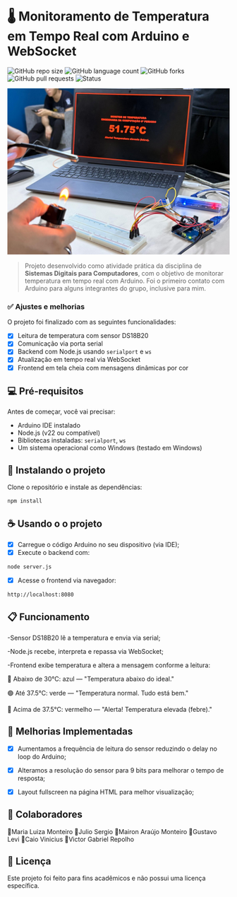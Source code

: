 # 🌡️ Monitoramento de Temperatura em Tempo Real com Arduino e WebSocket 

![GitHub repo size](https://img.shields.io/github/repo-size/eusoubabi/Monitoramento-de-Temperatura?style=for-the-badge)
![GitHub language count](https://img.shields.io/github/languages/count/eusoubabi/Monitoramento-de-Temperatura?style=for-the-badge)
![GitHub forks](https://img.shields.io/github/forks/eusoubabi/Monitoramento-de-Temperatura?style=for-the-badge)
![GitHub pull requests](https://img.shields.io/github/issues-pr/eusoubabi/Monitoramento-de-Temperatura?style=for-the-badge)
![Status](https://img.shields.io/badge/Status-Finalizado-brightgreen?style=for-the-badge)

<img src="sensor.jpg" alt="Imagem do projeto em funcionamento">

> Projeto desenvolvido como atividade prática da disciplina de **Sistemas Digitais para Computadores**, com o objetivo de monitorar temperatura em tempo real com Arduino. Foi o primeiro contato com Arduino para alguns integrantes do grupo, inclusive para mim.

### ✅ Ajustes e melhorias

O projeto foi finalizado com as seguintes funcionalidades:

- [x] Leitura de temperatura com sensor DS18B20
- [x] Comunicação via porta serial
- [x] Backend com Node.js usando `serialport` e `ws`
- [x] Atualização em tempo real via WebSocket
- [x] Frontend em tela cheia com mensagens dinâmicas por cor

## 💻 Pré-requisitos

Antes de começar, você vai precisar:

- Arduino IDE instalado
- Node.js (v22 ou compatível)
- Bibliotecas instaladas: `serialport`, `ws`
- Um sistema operacional como Windows (testado em Windows)

## 🚀 Instalando o projeto

Clone o repositório e instale as dependências:

```bash
npm install
````

## ☕ Usando o o projeto

- [x] Carregue o código Arduino no seu dispositivo (via IDE);
- [x] Execute o backend com:

```bash
node server.js
```
- [x] Acesse o frontend via navegador:

```browser
http://localhost:8080
```

## 📋 Funcionamento

-Sensor DS18B20 lê a temperatura e envia via serial;

-Node.js recebe, interpreta e repassa via WebSocket;

-Frontend exibe temperatura e altera a mensagem conforme a leitura:

🔵 Abaixo de 30°C: azul — "Temperatura abaixo do ideal."

🟢 Até 37.5°C: verde — "Temperatura normal. Tudo está bem."

🔴 Acima de 37.5°C: vermelho — "Alerta! Temperatura elevada (febre)."
      
## 🔧 Melhorias Implementadas

- [x] Aumentamos a frequência de leitura do sensor reduzindo o delay no loop do Arduino;

- [x] Alteramos a resolução do sensor para 9 bits para melhorar o tempo de resposta;

- [x] Layout fullscreen na página HTML para melhor visualização;

## 🤝 Colaboradores
  🔸Maria Luiza Monteiro
  🔸Julio Sergio
  🔸Mairon Araújo Monteiro
  🔸Gustavo Levi
  🔸Caio Vinicius
  🔸Victor Gabriel Repolho

## 📝 Licença

Este projeto foi feito para fins acadêmicos e não possui uma licença específica.
